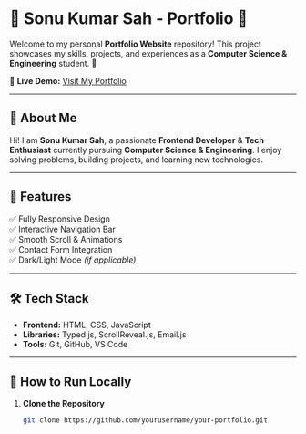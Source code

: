 # 🌟 Sonu Kumar Sah - Portfolio 🌟

Welcome to my personal **Portfolio Website** repository! This project showcases my skills, projects, and experiences as a **Computer Science & Engineering** student. 🚀  

🔗 **Live Demo:** [Visit My Portfolio]( https://sonukumar112.github.io/Portfolio/)

---

## 📜 **About Me**
Hi! I am **Sonu Kumar Sah**, a passionate **Frontend Developer** & **Tech Enthusiast** currently pursuing **Computer Science & Engineering**. I enjoy solving problems, building projects, and learning new technologies.  

---
 
## 🎨 **Features**
✅ Fully Responsive Design  
✅ Interactive Navigation Bar  
✅ Smooth Scroll & Animations  
✅ Contact Form Integration  
✅ Dark/Light Mode *(if applicable)*  

---

## 🛠️ **Tech Stack**
- **Frontend:** HTML, CSS, JavaScript  
- **Libraries:** Typed.js, ScrollReveal.js, Email.js  
- **Tools:** Git, GitHub, VS Code  

---

## 🚀 **How to Run Locally**
1. **Clone the Repository**
   ```sh
   git clone https://github.com/yourusername/your-portfolio.git
